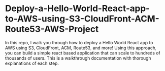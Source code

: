 # Deploy-a-Hello-World-React-app-to-AWS-using-S3-CloudFront-ACM-Route53-AWS-Project
In this repo, I walk you through how to deploy a Hello World React app to AWS using S3, CloudFront, ACM, Route53, and more! Using this approach, you can build a simple react based application that can scale to hundreds of thousands of users. This is a walkthrough documentation with thorough explanations of each step. 

![]()
